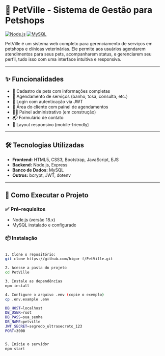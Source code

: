 # 🐾 PetVille - Sistema de Gestão para Petshops 

[![Node.js](https://img.shields.io/badge/Node.js-18.x-brightgreen)](https://nodejs.org/)
[![MySQL](https://img.shields.io/badge/Database-MySQL-blue)](https://www.mysql.com/)

PetVille é um sistema web completo para gerenciamento de serviços em petshops e clínicas veterinárias. Ele permite aos usuários agendarem atendimentos para seus pets, acompanharem status, e gerenciarem seu perfil, tudo isso com uma interface intuitiva e responsiva.

---

## ✨ Funcionalidades

- 🐶 Cadastro de pets com informações completas
- 📅 Agendamento de serviços (banho, tosa, consulta, etc.)
- 🔐 Login com autenticação via JWT
- 👤 Área do cliente com painel de agendamentos
- 🧑‍⚕️ Painel administrativo (em construção)
- 📬 Formulário de contato
- 📱 Layout responsivo (mobile-friendly)

---

## 🛠️ Tecnologias Utilizadas

- **Frontend:** HTML5, CSS3, Bootstrap, JavaScript, EJS
- **Backend:** Node.js, Express
- **Banco de Dados:** MySQL
- **Outros:** bcrypt, JWT, dotenv

---

## 🚀 Como Executar o Projeto

### ✅ Pré-requisitos

- Node.js (versão 18.x)
- MySQL instalado e configurado

### 📦 Instalação

  ```bash

1. Clone o repositório:
 git clone https://github.com/higor-f/PetVille.git

2. Acesse a pasta do projeto
cd PetVille

3. Instale as dependências
npm install

4. Configure o arquivo .env (copie o exemplo)
cp .env.example .env

DB_HOST=localhost
DB_USER=root
DB_PASS=sua_senha
DB_NAME=petville
JWT_SECRET=segredo_ultrasecreto_123
PORT=3000  


5. Inicie o servidor
npm start

